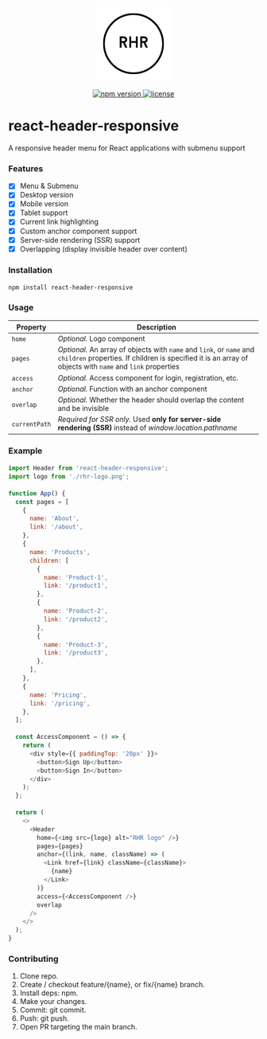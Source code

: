 <p align="center">
	<a href="https://rollupjs.org/"><img src="https://raw.githubusercontent.com/liubov-js/react-header-responsive/main/rhr-logo.png" width="150" /></a>
</p>

<p align="center">
  <a href="https://www.npmjs.com/package/react-header-responsive">
    <img src="https://img.shields.io/npm/v/react-header-responsive" alt="npm version" >
  </a>
  <a href="https://github.com/liubov-js/react-header-responsive/blob/main/LICENSE">
    <img src="https://img.shields.io/github/license/liubov-js/react-header-responsive" alt="license">
  </a>
</p>

# react-header-responsive

A responsive header menu for React applications with submenu support

### Features

- [x] Menu & Submenu
- [x] Desktop version
- [x] Mobile version
- [x] Tablet support
- [x] Current link highlighting
- [x] Custom anchor component support
- [x] Server-side rendering (SSR) support
- [x] Overlapping (display invisible header over content)

### Installation

```
npm install react-header-responsive
```

### Usage

| Property      | Description                                                                                                                                                                       |
| ------------- | --------------------------------------------------------------------------------------------------------------------------------------------------------------------------------- |
| `home`        | _Optional._ Logo component                                                                                                                                                        |
| `pages`       | _Optional._ An array of objects with `name` and `link`, or `name` and `children` properties. If children is specified it is an array of objects with `name` and `link` properties |
| `access`      | _Optional._ Access component for login, registration, etc.                                                                                                                        |
| `anchor`      | _Optional._ Function with an anchor component                                                                                                                                     |
| `overlap`     | _Optional._ Whether the header should overlap the content and be invisible                                                                                                        |
| `currentPath` | _Required for SSR only._ Used **only for server-side rendering (SSR)** instead of _window.location.pathname_                                                                      |

### Example

```js
import Header from 'react-header-responsive';
import logo from './rhr-logo.png';

function App() {
  const pages = [
    {
      name: 'About',
      link: '/about',
    },
    {
      name: 'Products',
      children: [
        {
          name: 'Product-1',
          link: '/product1',
        },
        {
          name: 'Product-2',
          link: '/product2',
        },
        {
          name: 'Product-3',
          link: '/product3',
        },
      ],
    },
    {
      name: 'Pricing',
      link: '/pricing',
    },
  ];

  const AccessComponent = () => {
    return (
      <div style={{ paddingTop: '20px' }}>
        <button>Sign Up</button>
        <button>Sign In</button>
      </div>
    );
  };

  return (
    <>
      <Header
        home={<img src={logo} alt="RHR logo" />}
        pages={pages}
        anchor={(link, name, className) => (
          <Link href={link} className={className}>
            {name}
          </Link>
        )}
        access={<AccessComponent />}
        overlap
      />
    </>
  );
}
```

### Contributing

1. Clone repo.
2. Create / checkout feature/{name}, or fix/{name} branch.
3. Install deps: npm.
4. Make your changes.
5. Commit: git commit.
6. Push: git push.
7. Open PR targeting the main branch.
